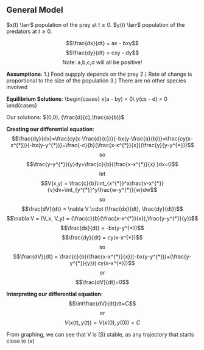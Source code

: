 ## General Model
$x(t) \larr$ population of the prey at $t \geq 0$.
$y(t) \larr$ population of the predators at $t \geq 0$.

$$\frac{dx}{dt} = ax - bxy$$
$$\frac{dy}{dt} = cxy - dy$$
$$\text{Note: a,b,c,d will all be positive!}$$

**Assumptions**:
1.) Food suppply depends on the prey
2.) Rate of change is proportional to the size of the population
3.) There are no other species involved

**Equilibrium Solutions**:
\begin{cases}
x(a - by) = 0\\
y(cx - d) = 0
\end{cases}

Our solutions: $(0,0), (\frac{d}{c},\frac{a}{b})$

**Creating our differential equation**:
$$\frac{dy}{dx}=\frac{cy(x-\frac{d}{c})}{-bx(y-\frac{a}{b})}=\frac{cy(x-x^{*})}{-bx(y-y^{*})}=\frac{-c}{b}(\frac{x-x^{*}}{x})(\frac{y}{y-y^{*}})$$
$$\text{so}$$
$$\frac{y-y^{*}}{y}dy+\frac{c}{b}(\frac{x-x^{*}}{x} )dx=0$$
$$\text{let}$$
$$V(x,y) = \frac{c}{b}\int_{x^{*}}^x\frac{v-x^{*}}{v}dv+\int_{y^{*}}^y\frac{w-y^{*}}{w}dw$$
$$\text{so}$$
$$\frac{dV}{dt} = \nabla V \cdot (\frac{dx}{dt}, \frac{dy}{dt})$$
$$\nabla V = (V_x, V_y) = (\frac{c}{b}(\frac{x-x^{*}}{x}),\frac{y-y^{*}}{y})$$
$$\frac{dx}{dt} = -bx(y-y^{*})$$
$$\frac{dy}{dt} = cy(x-x^{*})$$
$$\text{so}$$
$$\frac{dV}{dt} = \frac{c}{b}(\frac{x-x^{*}}{x})(-bx(y-y^{*}))+(\frac{y-y^{*}}{y})( cy(x-x^{*}))$$
$$\text{or}$$
$$\frac{dV}{dt}=0$$

**Interpreting our differential equation**:
$$\int\frac{dV}{dt}dt=C$$
$$\text{or}$$
$$V(x(t),y(t)) = V(x(0),y(0)) = C$$

From graphing, we can see that V is (S) stable, as any trajectory that starts close to $(x)$